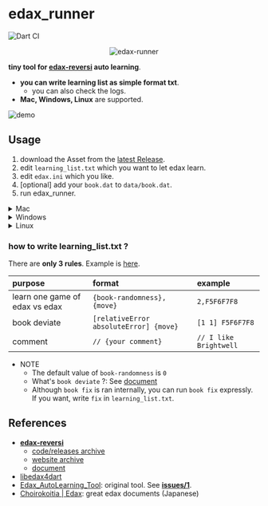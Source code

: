 # edax_runner

![Dart CI](https://github.com/sensuikan1973/edax_runner/workflows/Dart%20CI/badge.svg)

<p align="center">
<img src="https://github.com/sensuikan1973/edax_runner/blob/main/resources/logo.png?raw=true" alt="edax-runner" />
</p>

**tiny tool for [edax-reversi](https://github.com/abulmo/edax-reversi) auto learning**.

- **you can write learning list as simple format txt**.
  - you can also check the logs.
- **Mac, Windows, Linux** are supported.

![demo](https://github.com/sensuikan1973/edax_runner/blob/main/resources/demo.gif)

## Usage

1. download the Asset from the [latest Release](https://github.com/sensuikan1973/edax_runner/releases/latest).
2. edit `learning_list.txt` which you want to let edax learn.
3. edit `edax.ini` which you like.
4. [optional] add your `book.dat` to `data/book.dat`.
5. run edax_runner.

<details><summary>Mac</summary>

```sh
./edax_runner
```

</details>

<details><summary>Windows</summary>

```sh
start ./edax_runner.exe
```

</details>

<details><summary>Linux</summary>

```sh
./edax_runner
```

</details>

### how to write learning_list.txt ?

There are **only 3 rules**. Example is [here](https://github.com/sensuikan1973/edax_runner/blob/main/resources/learning_list.txt).

| purpose                        | format                                 | example                |
| :----------------------------- | :------------------------------------- | :--------------------- |
| learn one game of edax vs edax | `{book-randomness},{move}`             | `2,F5F6F7F8`           |
| book deviate                   | `[relativeError absoluteError] {move}` | `[1 1] F5F6F7F8`       |
| comment                        | `// {your comment}`                    | `// I like Brightwell` |

- NOTE
  - The default value of `book-randomness` is `0`
  - What's `book deviate` ?: See [document](https://sensuikan1973.github.io/edax-reversi/book_8c.html#ae9ee489a468274fd83808c53da0418c9)
  - Although `book fix` is ran internally, you can run `book fix` expressly.  
    If you want, write `fix` in `learning_list.txt`.

## References

- **[edax-reversi](https://github.com/abulmo/edax-reversi)**
  - [code/releases archive](https://code.google.com/archive/p/edax-reversi/downloads)
  - [website archive](https://archive.is/KshiN)
  - [document](https://sensuikan1973.github.io/edax-reversi/)
- [libedax4dart](https://pub.dev/packages/libedax4dart)
- [Edax_AutoLearning_Tool](https://github.com/sensuikan1973/Edax_AutoLearning_Tool): original tool. See **[issues/1](https://github.com/sensuikan1973/Edax_AutoLearning_Tool/issues/1)**.
- [Choirokoitia | Edax](https://choi.lavox.net/edax/start): great edax documents (Japanese)
